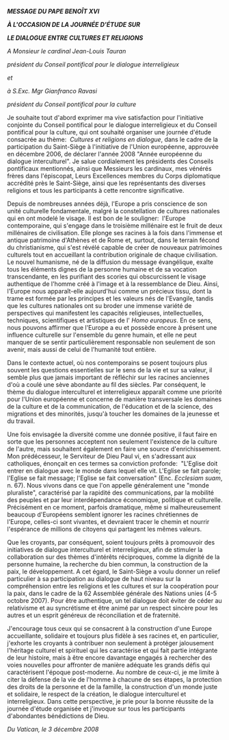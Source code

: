 ***MESSAGE DU PAPE BENOÎT XVI***

***À L'OCCASION DE LA JOURNÉE D'ÉTUDE SUR***

***LE DIALOGUE ENTRE CULTURES ET RELIGIONS***

*A Monsieur le cardinal Jean-Louis Tauran*

*président du Conseil pontifical pour le dialogue interreligieux*

*et*

*à S.Exc. Mgr Gianfranco Ravasi*

*président du Conseil pontifical pour la culture*

Je souhaite tout d'abord exprimer ma vive satisfaction pour l'initiative conjointe du Conseil pontifical pour le dialogue interreligieux et du Conseil pontifical pour la culture, qui ont souhaité organiser une journée d'étude consacrée au thème:  *Cultures et religions en dialogue*, dans le cadre de la participation du Saint-Siège à l'initiative de l'Union européenne, approuvée en décembre 2006, de déclarer l'année 2008 "Année européenne du dialogue interculturel". Je salue cordialement les présidents des Conseils pontificaux mentionnés, ainsi que Messieurs les cardinaux, mes vénérés frères dans l'épiscopat, Leurs Excellences membres du Corps diplomatique accrédité près le Saint-Siège, ainsi que les représentants des diverses religions et tous les participants à cette rencontre significative.

Depuis de nombreuses années déjà, l'Europe a pris conscience de son unité culturelle fondamentale, malgré la constellation de cultures nationales qui en ont modelé le visage. Il est bon de le souligner:  l'Europe contemporaine, qui s'engage dans le troisième millénaire est le fruit de deux millénaires de civilisation. Elle plonge ses racines à la fois dans l'immense et antique patrimoine d'Athènes et de Rome et, surtout, dans le terrain fécond du christianisme, qui s'est révélé capable de créer de nouveaux patrimoines culturels tout en accueillant la contribution originale de chaque civilisation. Le nouvel humanisme, né de la diffusion du message évangélique, exalte tous les éléments dignes de la personne humaine et de sa vocation transcendante, en les purifiant des scories qui obscurcissent le visage authentique de l'homme créé à l'image et à la ressemblance de Dieu. Ainsi, l'Europe nous apparaît-elle aujourd'hui comme un précieux tissu, dont la trame est formée par les principes et les valeurs nés de l'Evangile, tandis que les cultures nationales ont su broder une immense variété de perspectives qui manifestent les capacités religieuses, intellectuelles, techniques, scientifiques et artistiques de l' *Homo europeus*. En ce sens, nous pouvons affirmer que l'Europe a eu et possède encore à présent une influence culturelle sur l'ensemble du genre humain, et elle ne peut manquer de se sentir particulièrement responsable non seulement de son avenir, mais aussi de celui de l'humanité tout entière.

Dans le contexte actuel, où nos contemporains se posent toujours plus souvent les questions essentielles sur le sens de la vie et sur sa valeur, il semble plus que jamais important de réfléchir sur les racines anciennes d'où a coulé une sève abondante au fil des siècles. Par conséquent, le thème du dialogue interculturel et interreligieux apparaît comme une priorité pour l'Union européenne et concerne de manière transversale les domaines de la culture et de la communication, de l'éducation et de la science, des migrations et des minorités, jusqu'à toucher les domaines de la jeunesse et du travail.

Une fois envisagée la diversité comme une donnée positive, il faut faire en sorte que les personnes acceptent non seulement l'existence de la culture de l'autre, mais souhaitent également en faire une source d'enrichissement. Mon prédécesseur, le Serviteur de Dieu Paul vi, en s'adressant aux catholiques, énonçait en ces termes sa conviction profonde:  "L'Eglise doit entrer en dialogue avec le monde dans lequel elle vit. L'Eglise se fait parole; l'Eglise se fait message; l'Eglise se fait conversation" (Enc. *Ecclesiam suam*, n. 67). Nous vivons dans ce que l'on appelle généralement une "monde pluraliste", caractérisé par la rapidité des communications, par la mobilité des peuples et par leur interdépendance économique, politique et culturelle. Précisément en ce moment, parfois dramatique, même si malheureusement beaucoup d'Européens semblent ignorer les racines chrétiennes de l'Europe, celles-ci sont vivantes, et devraient tracer le chemin et nourrir l'espérance de millions de citoyens qui partagent les mêmes valeurs.

Que les croyants, par conséquent, soient toujours prêts à promouvoir des initiatives de dialogue interculturel et interreligieux, afin de stimuler la collaboration sur des thèmes d'intérêts réciproques, comme la dignité de la personne humaine, la recherche du bien commun, la construction de la paix, le développement. A cet égard, le Saint-Siège a voulu donner un relief particulier à sa participation au dialogue de haut niveau sur la compréhension entre les religions et les cultures et sur la coopération pour la paix, dans le cadre de la 62 Assemblée générale des Nations unies (4-5 octobre 2007). Pour être authentique, un tel dialogue doit éviter de céder au relativisme et au syncrétisme et être animé par un respect sincère pour les autres et un esprit généreux de réconciliation et de fraternité.

J'encourage tous ceux qui se consacrent à la construction d'une Europe accueillante, solidaire et toujours plus fidèle à ses racines et, en particulier, j'exhorte les croyants à contribuer non seulement à protéger jalousement l'héritage culturel et spirituel qui les caractérise et qui fait partie intégrante de leur histoire, mais à être encore davantage engagés à rechercher des voies nouvelles pour affronter de manière adéquate les grands défis qui caractérisent l'époque post-moderne. Au nombre de ceux-ci, je me limite à citer la défense de la vie de l'homme à chacune de ses étapes, la protection des droits de la personne et de la famille, la construction d'un monde juste et solidaire, le respect de la création, le dialogue interculturel et interreligieux. Dans cette perspective, je prie pour la bonne réussite de la journée d'étude organisée et j'invoque sur tous les participants d'abondantes bénédictions de Dieu.

*Du Vatican, le 3 décembre 2008*